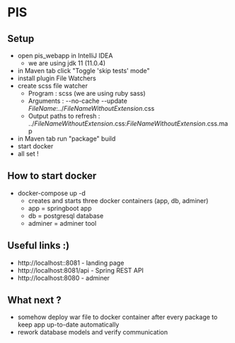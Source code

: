 # PIS

## Setup
- open pis_webapp in IntelliJ IDEA
  - we are using jdk 11 (11.0.4)
- in Maven tab click "Toggle 'skip tests' mode"
- install plugin File Watchers
- create scss file watcher
  - Program : scss (we are using ruby sass)
  - Arguments : --no-cache --update $FileName$:../$FileNameWithoutExtension$.css
  - Output paths to refresh : ../$FileNameWithoutExtension$.css:$FileNameWithoutExtension$.css.map
- in Maven tab run "package" build
- start docker
- all set !

## How to start docker
- docker-compose up -d
  - creates and starts three docker containers (app, db, adminer)
  - app = springboot app
  - db = postgresql database
  - adminer = adminer tool


## Useful links :)
- http://localhost::8081 - landing page
- http://localhost:8081/api - Spring REST API
- http://localhost:8080 - adminer

## What next ?
- somehow deploy war file to docker container after every package to keep app up-to-date automatically
- rework database models and verify communication
